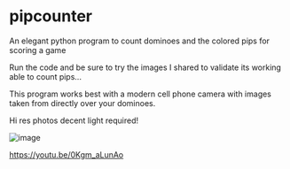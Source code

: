 # pipcounter
An elegant python program to count dominoes and the colored pips for scoring a game

Run the code and be sure to try the images I shared to validate its working able to count pips... 

This program works best with a modern cell phone camera with images taken from directly over your dominoes.  

Hi res photos decent light required!

![image](https://github.com/jjmlovesgit/pipcounter/assets/47751509/8b3369d0-6b61-419e-9650-968547303885)

https://youtu.be/0Kgm_aLunAo
